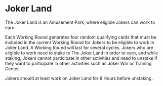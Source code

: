 # Joker Land

The Joker Land is an Amusement Park, where eligible Jokers can work to earn.&#x20;

Each Working Round generates four random qualifying cards that must be included in the current Working Round for Jokers to be eligible to work in Joker Land. A Working Round will last for several cycles. Jokers who are eligible to work need to stake to The Joker Land in order to earn, and while staking, Jokers cannot participate in other activities and need to unstake if they want to participate in other activities such as Joker War or Training Center.&#x20;

Jokers should at least work on Joker Land for 8 Hours before unstaking.

